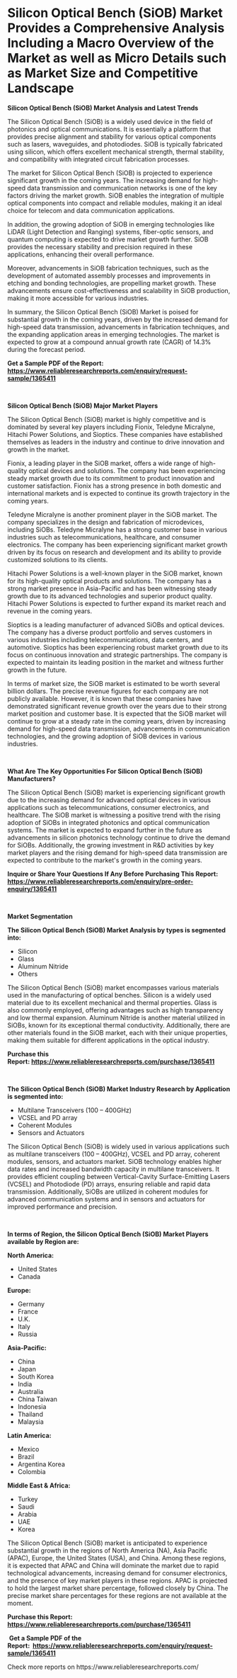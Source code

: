 <p><h1>Silicon Optical Bench (SiOB) Market Provides a Comprehensive Analysis Including a Macro Overview of the Market as well as Micro Details such as Market Size and Competitive Landscape</h1></p><p><strong>Silicon Optical Bench (SiOB) Market Analysis and Latest Trends</strong></p>
<p><p>The Silicon Optical Bench (SiOB) is a widely used device in the field of photonics and optical communications. It is essentially a platform that provides precise alignment and stability for various optical components such as lasers, waveguides, and photodiodes. SiOB is typically fabricated using silicon, which offers excellent mechanical strength, thermal stability, and compatibility with integrated circuit fabrication processes.</p><p>The market for Silicon Optical Bench (SiOB) is projected to experience significant growth in the coming years. The increasing demand for high-speed data transmission and communication networks is one of the key factors driving the market growth. SiOB enables the integration of multiple optical components into compact and reliable modules, making it an ideal choice for telecom and data communication applications.</p><p>In addition, the growing adoption of SiOB in emerging technologies like LiDAR (Light Detection and Ranging) systems, fiber-optic sensors, and quantum computing is expected to drive market growth further. SiOB provides the necessary stability and precision required in these applications, enhancing their overall performance.</p><p>Moreover, advancements in SiOB fabrication techniques, such as the development of automated assembly processes and improvements in etching and bonding technologies, are propelling market growth. These advancements ensure cost-effectiveness and scalability in SiOB production, making it more accessible for various industries.</p><p>In summary, the Silicon Optical Bench (SiOB) Market is poised for substantial growth in the coming years, driven by the increased demand for high-speed data transmission, advancements in fabrication techniques, and the expanding application areas in emerging technologies. The market is expected to grow at a compound annual growth rate (CAGR) of 14.3% during the forecast period.</p></p>
<p><strong>Get a Sample PDF of the Report:&nbsp; <a href="https://www.reliableresearchreports.com/enquiry/request-sample/1365411">https://www.reliableresearchreports.com/enquiry/request-sample/1365411</a></strong></p>
<p>&nbsp;</p>
<p><strong>Silicon Optical Bench (SiOB) Major Market Players</strong></p>
<p><p>The Silicon Optical Bench (SiOB) market is highly competitive and is dominated by several key players including Fionix, Teledyne Micralyne, Hitachi Power Solutions, and Sioptics. These companies have established themselves as leaders in the industry and continue to drive innovation and growth in the market.</p><p>Fionix, a leading player in the SiOB market, offers a wide range of high-quality optical devices and solutions. The company has been experiencing steady market growth due to its commitment to product innovation and customer satisfaction. Fionix has a strong presence in both domestic and international markets and is expected to continue its growth trajectory in the coming years.</p><p>Teledyne Micralyne is another prominent player in the SiOB market. The company specializes in the design and fabrication of microdevices, including SiOBs. Teledyne Micralyne has a strong customer base in various industries such as telecommunications, healthcare, and consumer electronics. The company has been experiencing significant market growth driven by its focus on research and development and its ability to provide customized solutions to its clients.</p><p>Hitachi Power Solutions is a well-known player in the SiOB market, known for its high-quality optical products and solutions. The company has a strong market presence in Asia-Pacific and has been witnessing steady growth due to its advanced technologies and superior product quality. Hitachi Power Solutions is expected to further expand its market reach and revenue in the coming years.</p><p>Sioptics is a leading manufacturer of advanced SiOBs and optical devices. The company has a diverse product portfolio and serves customers in various industries including telecommunications, data centers, and automotive. Sioptics has been experiencing robust market growth due to its focus on continuous innovation and strategic partnerships. The company is expected to maintain its leading position in the market and witness further growth in the future.</p><p>In terms of market size, the SiOB market is estimated to be worth several billion dollars. The precise revenue figures for each company are not publicly available. However, it is known that these companies have demonstrated significant revenue growth over the years due to their strong market position and customer base. It is expected that the SiOB market will continue to grow at a steady rate in the coming years, driven by increasing demand for high-speed data transmission, advancements in communication technologies, and the growing adoption of SiOB devices in various industries.</p></p>
<p>&nbsp;</p>
<p><strong>What Are The Key Opportunities For Silicon Optical Bench (SiOB) Manufacturers?</strong></p>
<p><p>The Silicon Optical Bench (SiOB) market is experiencing significant growth due to the increasing demand for advanced optical devices in various applications such as telecommunications, consumer electronics, and healthcare. The SiOB market is witnessing a positive trend with the rising adoption of SiOBs in integrated photonics and optical communication systems. The market is expected to expand further in the future as advancements in silicon photonics technology continue to drive the demand for SiOBs. Additionally, the growing investment in R&D activities by key market players and the rising demand for high-speed data transmission are expected to contribute to the market's growth in the coming years.</p></p>
<p><strong>Inquire or Share Your Questions If Any Before Purchasing This Report: <a href="https://www.reliableresearchreports.com/enquiry/pre-order-enquiry/1365411">https://www.reliableresearchreports.com/enquiry/pre-order-enquiry/1365411</a></strong></p>
<p>&nbsp;</p>
<p><strong>Market Segmentation</strong></p>
<p><strong>The Silicon Optical Bench (SiOB) Market Analysis by types is segmented into:</strong></p>
<p><ul><li>Silicon</li><li>Glass</li><li>Aluminum Nitride</li><li>Others</li></ul></p>
<p><p>The Silicon Optical Bench (SiOB) market encompasses various materials used in the manufacturing of optical benches. Silicon is a widely used material due to its excellent mechanical and thermal properties. Glass is also commonly employed, offering advantages such as high transparency and low thermal expansion. Aluminum Nitride is another material utilized in SiOBs, known for its exceptional thermal conductivity. Additionally, there are other materials found in the SiOB market, each with their unique properties, making them suitable for different applications in the optical industry.</p></p>
<p><strong>Purchase this Report:&nbsp;<a href="https://www.reliableresearchreports.com/purchase/1365411">https://www.reliableresearchreports.com/purchase/1365411</a></strong></p>
<p>&nbsp;</p>
<p><strong>The Silicon Optical Bench (SiOB) Market Industry Research by Application is segmented into:</strong></p>
<p><ul><li>Multilane Transceivers (100 – 400GHz)</li><li>VCSEL and PD array</li><li>Coherent Modules</li><li>Sensors and Actuators</li></ul></p>
<p><p>The Silicon Optical Bench (SiOB) is widely used in various applications such as multilane transceivers (100 – 400GHz), VCSEL and PD array, coherent modules, sensors, and actuators market. SiOB technology enables higher data rates and increased bandwidth capacity in multilane transceivers. It provides efficient coupling between Vertical-Cavity Surface-Emitting Lasers (VCSEL) and Photodiode (PD) arrays, ensuring reliable and rapid data transmission. Additionally, SiOBs are utilized in coherent modules for advanced communication systems and in sensors and actuators for improved performance and precision.</p></p>
<p>&nbsp;</p>
<p><strong>In terms of Region, the Silicon Optical Bench (SiOB) Market Players available by Region are:</strong></p>
<p>
    <p> <strong> North America: </strong>
        <ul>
            <li>United States</li>
            <li>Canada</li>
        </ul>
        </p> 
    <p> <strong> Europe: </strong>
        <ul>
            <li>Germany</li>
            <li>France</li>
            <li>U.K.</li>
            <li>Italy</li>
            <li>Russia</li>
        </ul>
        </p> 
    <p> <strong> Asia-Pacific: </strong>
        <ul>
            <li>China</li>
            <li>Japan</li>
            <li>South Korea</li>
            <li>India</li>
            <li>Australia</li>
            <li>China Taiwan</li>
            <li>Indonesia</li>
            <li>Thailand</li>
            <li>Malaysia</li>
        </ul>
        </p> 
    <p> <strong> Latin America: </strong>
        <ul>
            <li>Mexico</li>
            <li>Brazil</li>
            <li>Argentina Korea</li>
            <li>Colombia</li>
        </ul>
        </p> 
    <p> <strong> Middle East & Africa: </strong>
        <ul>
            <li>Turkey</li>
            <li>Saudi</li>
            <li>Arabia</li>
            <li>UAE</li>
            <li>Korea</li>
        </ul>
    </p>
    </p>
<p><p>The Silicon Optical Bench (SiOB) market is anticipated to experience substantial growth in the regions of North America (NA), Asia Pacific (APAC), Europe, the United States (USA), and China. Among these regions, it is expected that APAC and China will dominate the market due to rapid technological advancements, increasing demand for consumer electronics, and the presence of key market players in these regions. APAC is projected to hold the largest market share percentage, followed closely by China. The precise market share percentages for these regions are not available at the moment.</p></p>
<p><strong>Purchase this Report: <a href="https://www.reliableresearchreports.com/purchase/1365411">https://www.reliableresearchreports.com/purchase/1365411</a></strong></p>
<p>&nbsp;<strong>Get a Sample PDF of the Report:&nbsp;&nbsp;<a href="https://www.reliableresearchreports.com/enquiry/request-sample/1365411">https://www.reliableresearchreports.com/enquiry/request-sample/1365411</a></strong></p>
<p><strong></strong></p>
<p>Check more reports on https://www.reliableresearchreports.com/</p>